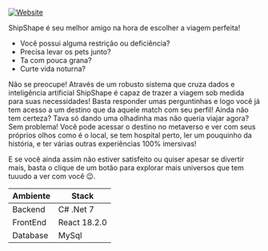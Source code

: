 [![Website](https://shipshape.netlify.app/assets/ShipShape_Logo.83e27d70.png)](https://shipshape.netlify.app)

ShipShape é seu melhor amigo na hora de escolher a viagem perfeita!
- Você possui alguma restrição ou deficiência? 
- Precisa levar os pets junto? 
- Ta com pouca grana?
- Curte vida noturna?

Não se preocupe!
Através de um robusto sistema que cruza dados e inteligência artificial ShipShape é capaz de trazer a viagem sob medida para suas necessidades!
Basta responder umas perguntinhas e logo você já tem acesso a um destino que da aquele match com seu perfil!
Ainda não tem certeza? Tava só dando uma olhadinha mas não queria viajar agora?
Sem problema!
Você pode acessar o destino no metaverso e ver com seus próprios olhos como é o local, se tem hospital perto, ler um pouquinho da história, e ter várias outras experiências 100% imersivas!

E se você ainda assim não estiver satisfeito ou quiser apesar se divertir mais, basta o clique de um botão para explorar mais universos que tem tuuudo a ver com você 😉.
</br>

| Ambiente | Stack |
| ------ | ------ |
| Backend | C# .Net 7 |
| FrontEnd | React 18.2.0 |
| Database | MySql |


